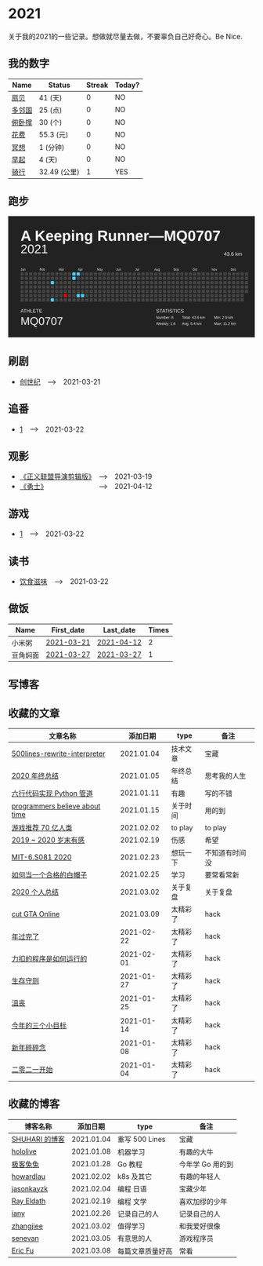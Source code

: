 # 2021
关于我的2021的一些记录。想做就尽量去做，不要辜负自己好奇心。Be Nice.

## 我的数字

<!--START_SECTION:my_number-->
| Name | Status | Streak | Today? | 
 | ---- | ---- | ---- | ---- |
| [扇贝](https://web.shanbay.com/web/users/mq0707/zone) | 41 (天) | 0 | NO |
| [多邻国](https://www.duolingo.com/profile/MQU3K9) | 25 (点) | 0 | NO |
| [俯卧撑](https://github.com/MQ-0707/2021/issues/10) | 30 (个) | 0 | NO |
| [花费](https://github.com/MQ-0707/2021/issues/8) | 55.3 (元) | 0 | NO |
| [冥想](https://github.com/MQ-0707/2021/issues/6) | 1 (分钟) | 0 | NO |
| [早起](https://github.com/MQ-0707/2021/issues/3) | 4 (天) | 0 | NO |
| [骑行](https://github.com/MQ-0707/2021/issues/14) | 32.49 (公里) | 1 | YES |

<!--END_SECTION:my_number-->

## 跑步

![](https://github.com/MQ-0707/A_Nike_Runner/blob/master/assets/github.svg)

## 刷剧

<!--START_SECTION:my_drama-->
- [创世纪](https://github.com/MQ-0707/2021/issues/7#issuecomment-803507365)　-->　2021-03-21
<!--END_SECTION:my_drama-->

## 追番

<!--START_SECTION:my_bangumi-->
- [1](https://github.com/MQ-0707/2021/issues/9#issuecomment-803825356)　-->　2021-03-22
<!--END_SECTION:my_bangumi-->

## 观影

<!--START_SECTION:my_movie-->
- [《正义联盟导演剪辑版》](https://github.com/MQ-0707/2021/issues/12#issuecomment-802710376)　-->　2021-03-19
- [《勇士》](https://github.com/MQ-0707/2021/issues/12#issuecomment-817419186)　　　　　　　　-->　2021-04-12
<!--END_SECTION:my_movie-->

## 游戏
<!--START_SECTION:my_game-->
- [1](https://github.com/MQ-0707/2021/issues/4#issuecomment-803824983)　-->　2021-03-22
<!--END_SECTION:my_game-->


## 读书

<!--START_SECTION:my_read-->
- [饮食滋味](https://github.com/MQ-0707/2021/issues/11#issuecomment-803825554)　-->　2021-03-22
<!--END_SECTION:my_read-->

## 做饭

<!--START_SECTION:my_cook-->
| Name | First_date | Last_date | Times | 
 | ---- | ---- | ---- | ---- |
| 小米粥 | [2021-03-21](https://github.com/MQ-0707/2021/issues/13#issuecomment-803503236) | [2021-04-12](https://github.com/MQ-0707/2021/issues/13#issuecomment-817418823) | 2 |
| 豆角焖面 | [2021-03-27](https://github.com/MQ-0707/2021/issues/13#issuecomment-808662016) | [2021-03-27](https://github.com/MQ-0707/2021/issues/13#issuecomment-808662016) | 1 |

<!--END_SECTION:my_cook-->

## 写博客
<!--START_SECTION:my_blog-->

<!--END_SECTION:my_blog-->

## 收藏的文章
| 文章名称 | 添加日期 | type | 备注 |
| ------- | ------- | ---- | ---- |
| [500lines-rewrite-interpreter](https://shuhari.dev/blog/2020/12/500lines-rewrite-interpreter) | 2021.01.04 | 技术文章 | 宝藏 |
| [2020 年终总结](https://blog.changkun.de/posts/2020-summary/) | 2021.01.05 | 年终总结 | 思考我的人生 |
| [六行代码实现 Python 管道](https://aber.sh/articles/Python-Pipe/) | 2021.01.11 | 有趣 | 写的不错 |
| [programmers believe about time](https://gist.github.com/timvisee/fcda9bbdff88d45cc9061606b4b923ca) | 2021.01.15 | 关于时间 | 用的到 |
| [游戏推荐 70 亿人类](https://howardlau.me/game/7-billion-humans.html) | 2021.02.02 | to play | to play |
| [2019 ~ 2020 岁末有感](https://blog.dreamfever.me/2021/02/11/2019-2020-sui-mo-you-gan/) | 2021.02.19 | 伤感 | 希望 |
| [MIT-6.S081 2020](https://reku1997.gitee.io/2020/10/13/mit-os-1/) | 2021.02.23 | 想玩一下 | 不知道有时间没 |
| [如何当一个合格的白帽子](https://key08.com/index.php/2020/12/16/817.html) | 2021.02.25 | 学习 | 要常看常新 |
| [2020 个人总结](http://www.zhangjiee.com/blog/2021/2020-personal-review.html) | 2021.03.02 | 关于复盘 | 关于复盘 |
| [cut GTA Online](https://nee.lv/2021/02/28/How-I-cut-GTA-Online-loading-times-by-70/) | 2021.03.09 | 太精彩了 | hack |
| [年过完了](https://github.com/yihong0618/gitblog/issues/206) | 2021-02-22 | 太精彩了 | hack |
| [力扣的程序是如何运行的](https://github.com/yihong0618/gitblog/issues/205) | 2021-02-01 | 太精彩了 | hack |
| [生存守则](https://github.com/yihong0618/gitblog/issues/204) | 2021-01-27 | 太精彩了 | hack |
| [沮丧](https://github.com/yihong0618/gitblog/issues/203) | 2021-01-25 | 太精彩了 | hack |
| [今年的三个小目标](https://github.com/yihong0618/gitblog/issues/202) | 2021-01-14 | 太精彩了 | hack |
| [新年碎碎念](https://github.com/yihong0618/gitblog/issues/201) | 2021-01-08 | 太精彩了 | hack |
| [二零二一开始](https://github.com/yihong0618/gitblog/issues/200) |2021-01-04 | 太精彩了 | hack |


## 收藏的博客
| 博客名称 | 添加日期 | type | 备注 |
| ------- | ------- | ---- | ---- |
| [SHUHARI 的博客](https://shuhari.dev/blog/) | 2021.01.04 | 重写 500 Lines | 宝藏 |
| [hololive](https://hololive.me/archive/) | 2021.01.08 | 机器学习 | 有趣的大牛 |
| [极客兔兔](https://geektutu.com/) | 2021.01.28 | Go 教程 | 今年学 Go 用的到 |
| [howardlau](https://howardlau.me/) | 2021.02.02 | k8s 及其它 | 有趣的年轻人 |
| [jasonkayzk](https://jasonkayzk.github.io/) | 2021.02.04 | 编程 日语 | 宝藏少年 |
| [Ray Eldath](https://ray-eldath.me/) | 2021.02.19 | 编程 文学 | 喜欢加缪的少年 |
| [iany](https://blog.iany.me/) | 2021.02.26 | 记录自己的人 | 记录自己的人 |
| [zhangjiee](http://www.zhangjiee.com/) | 2021.03.02 | 值得学习 | 和我爱好很像 |
| [senevan](https://blog.senevan.com/archives/) | 2021.03.05 | 有意思的人 | 游戏程序员 |
| [Eric Fu](https://ericfu.me/) | 2021.03.08 | 每篇文章质量好高 | 常看 |
